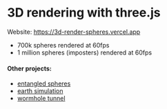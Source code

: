 # 3D rendering with three.js
Website: https://3d-render-spheres.vercel.app
- 700k spheres rendered at 60fps <!-- On macbook m1 -->
- 1 million spheres (imposters) rendered at 60fps

#### Other projects:

- [entangled spheres](https://3d-render-spheres.vercel.app/entangled_spheres/index.html)
- [earth simulation](https://3d-render-spheres.vercel.app/earth/index.html)
- [wormhole tunnel](https://3d-render-spheres.vercel.app/wormhole_tunnel/index.html)
